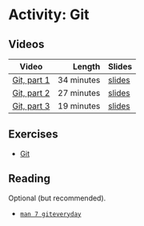 # Activity: Git

## Videos

| Video | Length | Slides |
|-------|-------:|--------|
| [Git, part 1](https://web.microsoftstream.com/video/1fb28095-555d-40e5-8b3b-5fb18b178892) | 34 minutes | [slides](https://uob-my.sharepoint.com/:b:/g/personal/me17847_bristol_ac_uk/ETueHYft1rVKjld7jesRNBwBL-iNbDoDElJRwZ1BymcXnQ?e=obfTVF) |
| [Git, part 2](https://web.microsoftstream.com/video/ea90c1c9-89cd-4cbf-9af1-14675bebdaea) | 27 minutes | [slides](https://uob-my.sharepoint.com/:b:/g/personal/me17847_bristol_ac_uk/EZjMmRvbrndMkCf0wNwv93MBLorPR9KHzlMZ0iEJa1vBJg?e=08BmRQ) |
| [Git, part 3](https://web.microsoftstream.com/video/ecb70e8b-a390-44fa-8bc1-5af08d79a065) | 19 minutes | [slides](https://uob-my.sharepoint.com/:b:/g/personal/me17847_bristol_ac_uk/Ed3pRweWtgBPlylvSqRa9eMBzieIVzJ_SYjJY-Hw10V_3Q?e=WGEyNg) |
  
## Exercises

  - [Git](./git.md)

## Reading

Optional (but recommended).

- [`man 7 giteveryday`](https://www.man7.org/linux/man-pages/man7/giteveryday.7.html)
